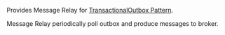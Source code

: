 Provides Message Relay for [TransactionalOutbox Pattern](../transactional-outbox-core).

Message Relay periodically poll outbox and produce messages to broker.